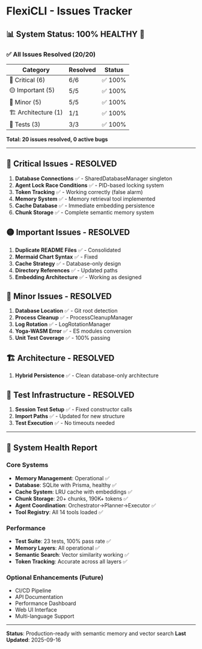 # FlexiCLI - Issues Tracker

## 📊 System Status: 100% HEALTHY 🎉

### ✅ All Issues Resolved (20/20)

| Category | Resolved | Status |
|----------|----------|---------|
| 🔴 Critical (6) | 6/6 | ✅ 100% |
| 🟡 Important (5) | 5/5 | ✅ 100% |
| 🔵 Minor (5) | 5/5 | ✅ 100% |
| 🏗️ Architecture (1) | 1/1 | ✅ 100% |
| 🧪 Tests (3) | 3/3 | ✅ 100% |

**Total: 20 issues resolved, 0 active bugs**

---

## 🔴 Critical Issues - RESOLVED

1. **Database Connections** ✅ - SharedDatabaseManager singleton
2. **Agent Lock Race Conditions** ✅ - PID-based locking system
3. **Token Tracking** ✅ - Working correctly (false alarm)
4. **Memory System** ✅ - Memory retrieval tool implemented
5. **Cache Database** ✅ - Immediate embedding persistence
6. **Chunk Storage** ✅ - Complete semantic memory system

## 🟡 Important Issues - RESOLVED

1. **Duplicate README Files** ✅ - Consolidated
2. **Mermaid Chart Syntax** ✅ - Fixed
3. **Cache Strategy** ✅ - Database-only design
4. **Directory References** ✅ - Updated paths
5. **Embedding Architecture** ✅ - Working as designed

## 🔵 Minor Issues - RESOLVED

1. **Database Location** ✅ - Git root detection
2. **Process Cleanup** ✅ - ProcessCleanupManager
3. **Log Rotation** ✅ - LogRotationManager
4. **Yoga-WASM Error** ✅ - ES modules conversion
5. **Unit Test Coverage** ✅ - 100% passing

## 🏗️ Architecture - RESOLVED

1. **Hybrid Persistence** ✅ - Clean database-only architecture

## 🧪 Test Infrastructure - RESOLVED

1. **Session Test Setup** ✅ - Fixed constructor calls
2. **Import Paths** ✅ - Updated for new structure
3. **Test Execution** ✅ - No timeouts needed

---

## 🚀 System Health Report

### Core Systems
- **Memory Management**: Operational ✅
- **Database**: SQLite with Prisma, healthy ✅
- **Cache System**: LRU cache with embeddings ✅
- **Chunk Storage**: 20+ chunks, 190K+ tokens ✅
- **Agent Coordination**: Orchestrator→Planner→Executor ✅
- **Tool Registry**: All 14 tools loaded ✅

### Performance
- **Test Suite**: 23 tests, 100% pass rate ✅
- **Memory Layers**: All operational ✅
- **Semantic Search**: Vector similarity working ✅
- **Token Tracking**: Accurate across all layers ✅

### Optional Enhancements (Future)
- CI/CD Pipeline
- API Documentation
- Performance Dashboard
- Web UI Interface
- Multi-language Support

---

**Status**: Production-ready with semantic memory and vector search
**Last Updated**: 2025-09-16